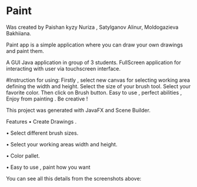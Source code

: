 # Paint
Was created by Paishan kyzy Nuriza , Satylganov Alinur, Moldogazieva Bakhiiana.

Paint app is a simple application where you can draw your own drawings and paint them.

A GUI Java application in group of 3 students.
FullScreen application for interacting with user via touchscreen interface.

#Instruction for using:
Firstly , select new canvas for selecting working area defining the width and height. Select the size of your brush tool. Select your favorite color. Then click on Brush button.
Easy to use , perfect abilities , Enjoy from painting . Be creative !

This project was generated with JavaFX and Scene Builder.

Features
• Create Drawings .

• Select different brush sizes.

• Select your working areas width and height.

• Color pallet.

• Easy to use , paint how you want

You can see all this details from the screenshots above:
